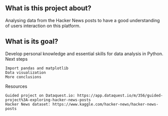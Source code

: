 ## What is this project about?

Analysing data from the Hacker News posts to have a good understanding of users interaction on this platform.

## What is its goal?

Develop personal knowledge and essential skills for data analysis in Python.
Next steps

    Import pandas and matplotlib
    Data visualization
    More conclusions

Resources

    Guided project on Dataquest.io: https://app.dataquest.io/m/356/guided-project%3A-exploring-hacker-news-posts
    Hacker News dataset: https://www.kaggle.com/hacker-news/hacker-news-posts
